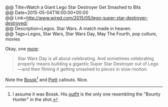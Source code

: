 @@ Title=Watch a Giant Lego Star Destroyer Get Smashed to Bits  
@@ Date=2015-05-04T16:00:00+00:00  
@@ Link=http://www.wired.com/2015/05/lego-super-star-destroyer-destroyed/  
@@ Description=Legos. Star Wars. A match made in heaven.  
@@ Tags=Legos, Star Wars, Star Wars Day, May The Fourth, pop culture, movies  

Okay, one [more][theoveranalyzed]:
>Star Wars Day is all about celebrating. And sometimes celebrating properly means building a gigantic Super Star Destroyer out of Lego—and then filming it getting smashed to pieces in slow-motion. 

Note the [Bossk][wikia][^bo] and [Piett][wikia 2] callouts. Nice. 

[^bo]: I assume it was Bossk. His [outfit][gunaxin] is the only one resembling the "Bounty Hunter" in the shot. 

[gunaxin]: http://gadgets.gunaxin.com/a-tribute-to-the-bounty-hunters-of-empire-strikes-back/56308
[theoveranalyzed]: @@SiteRoot@@/2015/5/4/mark-hamill-star-wars-screen-test
[wikia]: http://starwars.wikia.com/wiki/Bossk
[wikia 2]: http://starwars.wikia.com/wiki/Firmus_Piett
